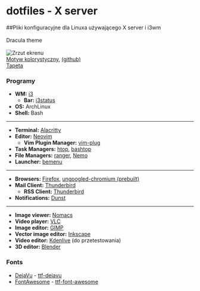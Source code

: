 # dotfiles - X server
##Pliki konfiguracyjne dla Linuxa używającego X server i i3wm<br>
<br>
Dracula theme<br>
<br>
![Zrzut ekrenu](https://raw.githubusercontent.com/typsz/dotfiles/main/Dracula_theme.png)
<br>
[Motyw kolorystyczny](https://draculatheme.com/), [(github)](https://github.com/dracula/dracula-theme)<br>
[Tapeta](https://draculatheme.com/wallpaper)

### Programy
* **WM:** [i3](https://wiki.archlinux.org/title/I3)
	* **Bar:** [i3status](https://wiki.archlinux.org/title/I3#i3status)
* **OS:** ArchLinux
* **Shell:** Bash
---
* **Terminal:** [Alacritty](https://wiki.archlinux.org/title/Alacritty)
* **Editor:** [Neovim](https://wiki.archlinux.org/title/Neovim)
	* **Vim Plugin Manager:** [vim-plug](https://github.com/junegunn/vim-plug)
* **Task Managers:** [htop](https://archlinux.org/packages/extra/x86_64/htop/), [bashtop](https://archlinux.org/packages/community/any/bashtop/)
* **File Managers:** [ranger](https://wiki.archlinux.org/title/Ranger), [Nemo](https://wiki.archlinux.org/title/Nemo)
* **Launcher:** [bemenu](https://github.com/Cloudef/bemenu)
---
* **Browsers:** [Firefox](https://wiki.archlinux.org/title/Firefox), [ungoogled-chromium (prebuilt)](https://github.com/ungoogled-software/ungoogled-chromium-archlinux#binary-downloads)
*  **Mail Client:** [Thunderbird](https://wiki.archlinux.org/title/Thunderbird)
	*  **RSS Client:** [Thunderbird](https://wiki.archlinux.org/title/Thunderbird)
* **Notifications:** [Dunst](https://wiki.archlinux.org/title/Dunst)
---
* **Image viewer:** [Nomacs](https://archlinux.org/packages/community/x86_64/nomacs/)
* **Video player:** [VLC](https://wiki.archlinux.org/title/Vlc)
* **Image editor:** [GIMP](https://wiki.archlinux.org/title/Gimp)
* **Vector image editor:** [Inkscape](https://wiki.archlinux.org/title/Inkscape)
* **Video editor:** [Kdenlive](https://archlinux.org/packages/extra/x86_64/kdenlive/) (do przetestowania)
* **3D editor:** [Blender](https://wiki.archlinux.org/title/Blender)

### Fonts
* [DejaVu](https://en.wikipedia.org/wiki/DejaVu_fonts) - [ttf-dejavu](https://archlinux.org/packages/extra/any/ttf-dejavu/)
* [FontAwesome](https://fontawesome.com/) - [ttf-font-awesome](https://archlinux.org/packages/community/any/ttf-font-awesome/)
